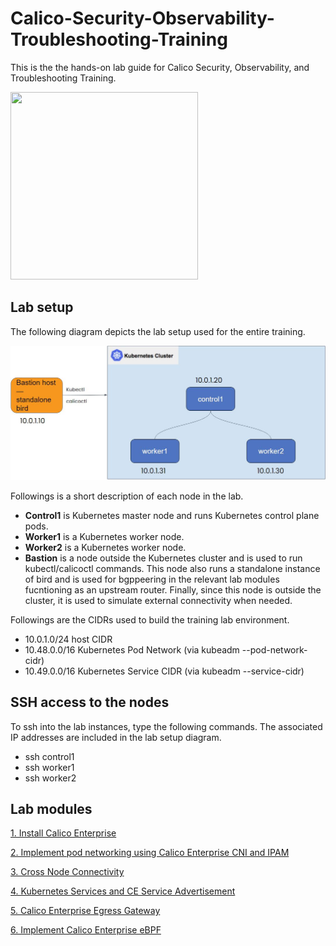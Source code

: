# Calico-Security-Observability-Troubleshooting-Training
This is the the hands-on lab guide for Calico Security, Observability, and Troubleshooting Training.

<img src="/img/Calico_Cloud_logo_badge.svg" width="300" height="300">

## Lab setup

The following diagram depicts the lab setup used for the entire training.

![image](img/1.Lab-Topology.JPG)



Followings is a short description of each node in the lab.

* **Control1** is Kubernetes master node and runs Kubernetes control plane pods.
* **Worker1** is a Kubernetes worker node.
* **Worker2** is a Kubernetes worker node.
* **Bastion** is a node outside the Kubernetes cluster and is used to run kubectl/calicoctl commands. This node also runs a standalone instance of bird and is used for bgppeering in the relevant lab modules fucntioning as an upstream router. Finally, since this node is outside the cluster, it is used to simulate external connectivity when needed.

Followings are the CIDRs used to build the training lab environment.

* 10.0.1.0/24 host CIDR
* 10.48.0.0/16 Kubernetes Pod Network (via kubeadm --pod-network-cidr)
* 10.49.0.0/16 Kubernetes Service CIDR (via kubeadm --service-cidr)

## SSH access to the nodes

To ssh into the lab instances, type the following commands. The associated IP addresses are included in the lab setup diagram.

* ssh control1 
* ssh worker1
* ssh worker2


## Lab modules

[1. Install Calico Enterprise](https://github.com/Pooriya-a/CalicoEnterprise-Networking-Training/tree/main/1.%20Install%20Calico%20Enterprise)

[2. Implement pod networking using Calico Enterprise CNI and IPAM](https://github.com/Pooriya-a/CalicoEnterprise-Networking-Training/tree/main/2.%20Implement%20pod%20networking%20using%20Calico%20Enterprise%20CNI%20and%20IPAM)

[3. Cross Node Connectivity](https://github.com/Pooriya-a/CalicoEnterprise-Networking-Training/tree/main/3.%20Cross%20Node%20Connectivity)

[4. Kubernetes Services and CE Service Advertisement](https://github.com/Pooriya-a/CalicoEnterprise-Networking-Training/tree/main/4.%20Kubernetes%20Services%20and%20CE%20Service%20Advertisement)

[5. Calico Enterprise Egress Gateway](https://github.com/Pooriya-a/CalicoEnterprise-Networking-Training/tree/main/5.%20Calico%20Enterprise%20Egress%20Gateway)

[6. Implement Calico Enterprise eBPF](https://github.com/Pooriya-a/CalicoEnterprise-Networking-Training/tree/main/6.%20Implement%20Calico%20Enterprise%20eBPF)
